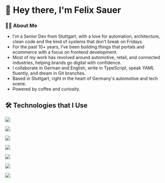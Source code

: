# 👋 Hey there, I'm Felix Sauer

### 🧑‍💻 About Me
- I'm a Senior Dev from Stuttgart, with a love for automation, architecture, clean code and the kind of systems that don't break on Fridays. 
- For the past 10+ years, I've been building things that portals and ecommerce with a focus on frontend development.
- Most of my work has revolved around automotive, retail, and connected industries, helping brands go digital with confidence.
- I collaborate in German and English, write in TypeScript, speak YAML fluently, and dream in Git branches.
- Based in Stuttgart, right in the heart of Germany's automotive and tech scene.
- Powered by coffee and curiosity.

## 🛠️ Technologies that I Use
<p>
  <img src="https://skillicons.dev/icons?i=ts,go,java,dart,lua,html,css"/>
</p>
<p>
  <img src="https://skillicons.dev/icons?i=angular,react,svelte,astro,spring,flutter,redux,reactivex,tailwind,sass"/>
</p>
<p>
  <img src="https://skillicons.dev/icons?i=jest,cypress&theme=light"/>
</p>
<p>
  <img src="https://skillicons.dev/icons?i=nodejs,express,nginx,vite,rollupjs"/>
</p>
<p>
  <img src="https://skillicons.dev/icons?i=firebase,supabase,mongodb,mysql"/>
</p>
<p>
  <img src="https://skillicons.dev/icons?i=git,github,githubactions,gitlab,azure,gcp,cloudflare,docker,kubernetes,netlify,ansible,linux,apple,raspberrypi"/>
</p>
<p>
  <img src="https://skillicons.dev/icons?i=idea,neovim,arduino,obsidian,postman,figma,ps,ai,xd"/>
</p>
